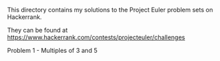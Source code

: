 This directory contains my solutions to the Project Euler problem sets on Hackerrank.

They can be found at https://www.hackerrank.com/contests/projecteuler/challenges

Problem 1 - Multiples of 3 and 5
